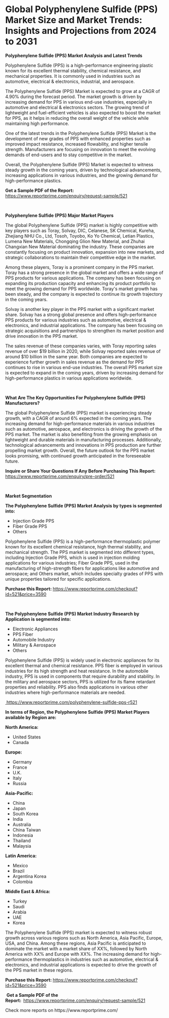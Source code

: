 <p><h1>Global Polyphenylene Sulfide (PPS) Market Size and Market Trends: Insights and Projections from 2024 to 2031</h1></p><p><strong>Polyphenylene Sulfide (PPS) Market Analysis and Latest Trends</strong></p>
<p><p>Polyphenylene Sulfide (PPS) is a high-performance engineering plastic known for its excellent thermal stability, chemical resistance, and mechanical properties. It is commonly used in industries such as automotive, electrical & electronics, industrial, and aerospace.</p><p>The Polyphenylene Sulfide (PPS) Market is expected to grow at a CAGR of 4.90% during the forecast period. The market growth is driven by increasing demand for PPS in various end-use industries, especially in automotive and electrical & electronics sectors. The growing trend of lightweight and fuel-efficient vehicles is also expected to boost the market for PPS, as it helps in reducing the overall weight of the vehicle while maintaining high performance.</p><p>One of the latest trends in the Polyphenylene Sulfide (PPS) Market is the development of new grades of PPS with enhanced properties such as improved impact resistance, increased flowability, and higher tensile strength. Manufacturers are focusing on innovation to meet the evolving demands of end-users and to stay competitive in the market.</p><p>Overall, the Polyphenylene Sulfide (PPS) Market is expected to witness steady growth in the coming years, driven by technological advancements, increasing applications in various industries, and the growing demand for high-performance plastics.</p></p>
<p><strong>Get a Sample PDF of the Report:&nbsp;</strong> <a href="https://www.reportprime.com/enquiry/request-sample/521">https://www.reportprime.com/enquiry/request-sample/521</a></p>
<p>&nbsp;</p>
<p><strong>Polyphenylene Sulfide (PPS) Major Market Players</strong></p>
<p><p>The global Polyphenylene Sulfide (PPS) market is highly competitive with key players such as Toray, Solvay, DIC, Celanese, SK Chemical, Kureha, Zhejiang NHU Co., Ltd, Tosoh, Toyobo, Ko Yo Chemical, Letian Plastics, Lumena New Materials, Chongqing Glion New Material, and Zhuhai Changxian New Material dominating the industry. These companies are constantly focusing on product innovation, expansion into new markets, and strategic collaborations to maintain their competitive edge in the market.</p><p>Among these players, Toray is a prominent company in the PPS market. Toray has a strong presence in the global market and offers a wide range of PPS products for various applications. The company has been focusing on expanding its production capacity and enhancing its product portfolio to meet the growing demand for PPS worldwide. Toray's market growth has been steady, and the company is expected to continue its growth trajectory in the coming years.</p><p>Solvay is another key player in the PPS market with a significant market share. Solvay has a strong global presence and offers high-performance PPS products for various industries such as automotive, electrical & electronics, and industrial applications. The company has been focusing on strategic acquisitions and partnerships to strengthen its market position and drive innovation in the PPS market.</p><p>The sales revenue of these companies varies, with Toray reporting sales revenue of over $19 billion in 2020, while Solvay reported sales revenue of around $10 billion in the same year. Both companies are expected to experience further growth in sales revenue as the demand for PPS continues to rise in various end-use industries. The overall PPS market size is expected to expand in the coming years, driven by increasing demand for high-performance plastics in various applications worldwide.</p></p>
<p>&nbsp;</p>
<p><strong>What Are The Key Opportunities For Polyphenylene Sulfide (PPS) Manufacturers?</strong></p>
<p><p>The global Polyphenylene Sulfide (PPS) market is experiencing steady growth, with a CAGR of around 6% expected in the coming years. The increasing demand for high-performance materials in various industries such as automotive, aerospace, and electronics is driving the growth of the PPS market. The market is also benefiting from the growing emphasis on lightweight and durable materials in manufacturing processes. Additionally, technological advancements and innovations in PPS production are further propelling market growth. Overall, the future outlook for the PPS market looks promising, with continued growth anticipated in the foreseeable future.</p></p>
<p><strong>Inquire or Share Your Questions If Any Before Purchasing This Report:</strong> <a href="https://www.reportprime.com/enquiry/pre-order/521">https://www.reportprime.com/enquiry/pre-order/521</a></p>
<p>&nbsp;</p>
<p><strong>Market Segmentation</strong></p>
<p><strong>The Polyphenylene Sulfide (PPS) Market Analysis by types is segmented into:</strong></p>
<p><ul><li>Injection Grade PPS</li><li>Fiber Grade PPS</li><li>Others</li></ul></p>
<p><p>Polyphenylene Sulfide (PPS) is a high-performance thermoplastic polymer known for its excellent chemical resistance, high thermal stability, and mechanical strength. The PPS market is segmented into different types, including Injection Grade PPS, which is used in injection molding applications for various industries; Fiber Grade PPS, used in the manufacturing of high-strength fibers for applications like automotive and aerospace; and Others market, which includes specialty grades of PPS with unique properties tailored for specific applications.</p></p>
<p><strong>Purchase this Report:&nbsp;</strong><a href="https://www.reportprime.com/checkout?id=521&price=3590">https://www.reportprime.com/checkout?id=521&price=3590</a></p>
<p>&nbsp;</p>
<p><strong>The Polyphenylene Sulfide (PPS) Market Industry Research by Application is segmented into:</strong></p>
<p><ul><li>Electronic Appliances</li><li>PPS Fiber</li><li>Automobile Industry</li><li>Military & Aerospace</li><li>Others</li></ul></p>
<p><p>Polyphenylene Sulfide (PPS) is widely used in electronic appliances for its excellent thermal and chemical resistance. PPS fiber is employed in various industries for its high strength and heat resistance. In the automobile industry, PPS is used in components that require durability and stability. In the military and aerospace sectors, PPS is utilized for its flame retardant properties and reliability. PPS also finds applications in various other industries where high-performance materials are needed.</p></p>
<p><a href="https://www.reportprime.com/polyphenylene-sulfide-pps-r521">&nbsp;https://www.reportprime.com/polyphenylene-sulfide-pps-r521</a></p>
<p><strong>In terms of Region, the Polyphenylene Sulfide (PPS) Market Players available by Region are:</strong></p>
<p>
    <p> <strong> North America: </strong>
        <ul>
            <li>United States</li>
            <li>Canada</li>
        </ul>
        </p> 
    <p> <strong> Europe: </strong>
        <ul>
            <li>Germany</li>
            <li>France</li>
            <li>U.K.</li>
            <li>Italy</li>
            <li>Russia</li>
        </ul>
        </p> 
    <p> <strong> Asia-Pacific: </strong>
        <ul>
            <li>China</li>
            <li>Japan</li>
            <li>South Korea</li>
            <li>India</li>
            <li>Australia</li>
            <li>China Taiwan</li>
            <li>Indonesia</li>
            <li>Thailand</li>
            <li>Malaysia</li>
        </ul>
        </p> 
    <p> <strong> Latin America: </strong>
        <ul>
            <li>Mexico</li>
            <li>Brazil</li>
            <li>Argentina Korea</li>
            <li>Colombia</li>
        </ul>
        </p> 
    <p> <strong> Middle East & Africa: </strong>
        <ul>
            <li>Turkey</li>
            <li>Saudi</li>
            <li>Arabia</li>
            <li>UAE</li>
            <li>Korea</li>
        </ul>
    </p>
    </p>
<p><p>The Polyphenylene Sulfide (PPS) market is expected to witness robust growth across various regions such as North America, Asia Pacific, Europe, USA, and China. Among these regions, Asia Pacific is anticipated to dominate the market with a market share of XX%, followed by North America with XX% and Europe with XX%. The increasing demand for high-performance thermoplastics in industries such as automotive, electrical & electronics, and industrial applications is expected to drive the growth of the PPS market in these regions.</p></p>
<p><strong>Purchase this Report: </strong><a href="https://www.reportprime.com/checkout?id=521&price=3590">https://www.reportprime.com/checkout?id=521&price=3590</a></p>
<p>&nbsp;<strong>Get a Sample PDF of the Report:&nbsp;&nbsp;</strong><a href="https://www.reportprime.com/enquiry/request-sample/521">https://www.reportprime.com/enquiry/request-sample/521</a></p>
<p><strong></strong></p>
<p>Check more reports on https://www.reportprime.com/</p>